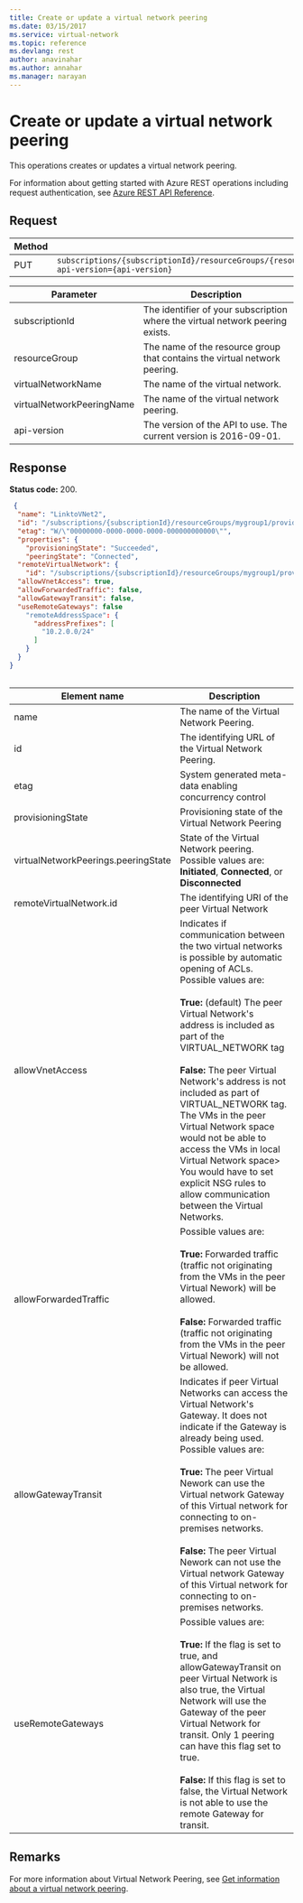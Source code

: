 ```yaml
---
title: Create or update a virtual network peering
ms.date: 03/15/2017
ms.service: virtual-network
ms.topic: reference
ms.devlang: rest
author: anavinahar 
ms.author: annahar 
ms.manager: narayan
---
```

# Create or update a virtual network peering

This operations creates or updates a virtual network peering.

For information about getting started with Azure REST operations including request authentication, see [Azure REST API Reference](../../../index.md).

## Request  

|Method|Request URI|  
|------------|-----------------|  
|PUT|`subscriptions/{subscriptionId}/resourceGroups/{resourceGroup}/providers/Microsoft.Network/virtualNetworks/{virtualNetworkName}/virtualNetworkPeerings/{virtualNetworkPeeringName}?api-version={api-version}`|  

| Parameter | Description |
| --------- | ----------- |
| subscriptionId | The identifier of your subscription where the virtual network peering exists. |
| resourceGroup | The name of the resource group that contains the virtual network peering. |
| virtualNetworkName | The name of the virtual network. |
| virtualNetworkPeeringName | The name of the virtual network peering. |
| api-version | The version of the API to use. The current version is 2016-09-01. | 
  
## Response  
 **Status code:** 200.  
  
```json 
 {
  "name": "LinktoVNet2",
  "id": "/subscriptions/{subscriptionId}/resourceGroups/mygroup1/providers/Microsoft.Network/virtualNetworks/myvnet1/virtualNetworkPeerings/LinktoVNet2",
  "etag": "W/\"00000000-0000-0000-0000-000000000000\"",
  "properties": {
    "provisioningState": "Succeeded",
    "peeringState": "Connected",
  "remoteVirtualNetwork": { 
    "id": "/subscriptions/{subscriptionId}/resourceGroups/mygroup1/providers/Microsoft.Network/virtualNetworks/myvnet2" }, 
  "allowVnetAccess": true, 
  "allowForwardedTraffic": false, 
  "allowGatewayTransit": false, 
  "useRemoteGateways": false 
    "remoteAddressSpace": {
      "addressPrefixes": [
        "10.2.0.0/24"
      ]
    }
  }
} 
 
```  

|Element name|Description|  
|------------------|-----------------|  
|name|The name of the Virtual Network Peering.|  
|id|The identifying URL of the Virtual Network Peering.|  
|etag|System generated meta-data enabling concurrency control|  
|provisioningState|Provisioning state of the Virtual Network Peering|  
|virtualNetworkPeerings.peeringState|State of the Virtual Network peering. Possible values are: **Initiated**, **Connected**, or **Disconnected** |
|remoteVirtualNetwork.id|The identifying URI of the peer Virtual Network|
|allowVnetAccess| Indicates if communication between the two virtual networks is possible by automatic opening of ACLs. Possible values are: <br /><br />**True:** (default) The peer Virtual Network's address is included as part of the VIRTUAL_NETWORK tag <br /><br /> **False:** The peer Virtual Network's address is not included as part of VIRTUAL_NETWORK tag. The VMs in the peer Virtual Network space would not be able to access the VMs in local Virtual Network space> You would have to set explicit NSG rules to allow communication between the Virtual Networks.|
|allowForwardedTraffic| Possible values are: <br /><br />**True:** Forwarded traffic (traffic not originating from the VMs in the peer Virtual Nework) will be allowed. <br /><br /> **False:** Forwarded traffic (traffic not originating from the VMs in the peer Virtual Nework) will not be allowed. |
|allowGatewayTransit| Indicates if peer Virtual Networks can access the Virtual Network's Gateway. It does not indicate if the Gateway is already being used. Possible values are: <br /><br />**True:** The peer Virtual Nework can use the Virtual network Gateway of this Virtual network for connecting to on-premises networks. <br /><br /> **False:** The peer Virtual Nework can not use the Virtual network Gateway of this Virtual network for connecting to on-premises networks.|
|useRemoteGateways| Possible values are: <br /><br />**True:** If the flag is set to true, and allowGatewayTransit on peer Virtual Network is also true, the Virtual Network  will use the Gateway of the peer Virtual Network for transit. Only 1 peering can have this flag set to true. <br /><br /> **False:** If this flag is set to false, the Virtual Network is not able to use the remote Gateway for transit.|
## Remarks  
 For more information about Virtual Network Peering, see [Get information about a virtual network peering](get-information-about-a-virtual-network-peering.md).
